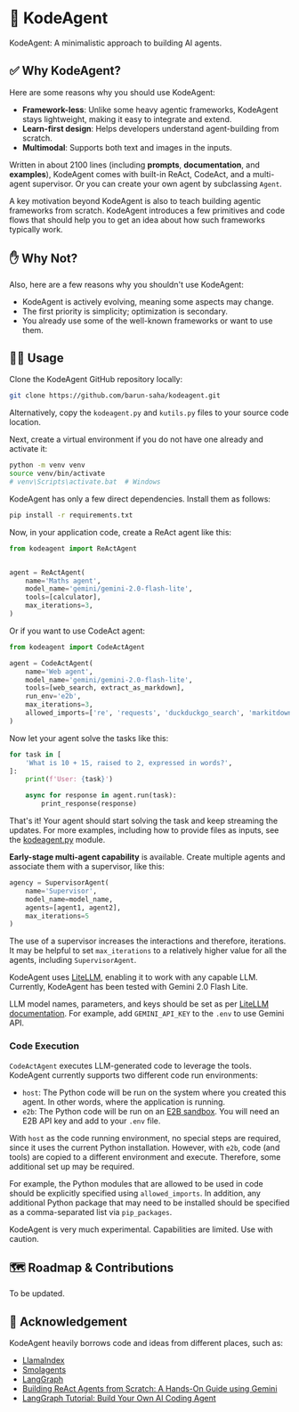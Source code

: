# 🤖 KodeAgent

KodeAgent: A minimalistic approach to building AI agents.


## ✅ Why KodeAgent?

Here are some reasons why you should use KodeAgent:

- **Framework-less**: Unlike some heavy agentic frameworks, KodeAgent stays lightweight, making it easy to integrate and extend.
- **Learn-first design**: Helps developers understand agent-building from scratch.
- **Multimodal**: Supports both text and images in the inputs. 

Written in about 2100 lines (including **prompts**, **documentation**, and **examples**), KodeAgent comes with built-in ReAct, CodeAct, and a multi-agent supervisor. Or you can create your own agent by subclassing `Agent`.

A key motivation beyond KodeAgent is also to teach building agentic frameworks from scratch. KodeAgent introduces a few primitives and code flows that should help you to get an idea about how such frameworks typically work. 


## ✋ Why Not?

Also, here are a few reasons why you shouldn't use KodeAgent:

- KodeAgent is actively evolving, meaning some aspects may change.
- The first priority is simplicity; optimization is secondary.
- You already use some of the well-known frameworks or want to use them.


## 👨‍💻 Usage

Clone the KodeAgent GitHub repository locally:
```bash
git clone https://github.com/barun-saha/kodeagent.git
```
Alternatively, copy the `kodeagent.py` and `kutils.py` files to your source code location.

Next, create a virtual environment if you do not have one already and activate it:
```bash
python -m venv venv
source venv/bin/activate
# venv\Scripts\activate.bat  # Windows
```

KodeAgent has only a few direct dependencies. Install them as follows:
```bash
pip install -r requirements.txt
```

Now, in your application code, create a ReAct agent like this:
```python
from kodeagent import ReActAgent


agent = ReActAgent(
    name='Maths agent',
    model_name='gemini/gemini-2.0-flash-lite',
    tools=[calculator],
    max_iterations=3,
)
```

Or if you want to use CodeAct agent:

```python
from kodeagent import CodeActAgent

agent = CodeActAgent(
    name='Web agent',
    model_name='gemini/gemini-2.0-flash-lite',
    tools=[web_search, extract_as_markdown],
    run_env='e2b',
    max_iterations=3,
    allowed_imports=['re', 'requests', 'duckduckgo_search', 'markitdown'],
)
```

Now let your agent solve the tasks like this:
```python
for task in [
    'What is 10 + 15, raised to 2, expressed in words?',
]:
    print(f'User: {task}')

    async for response in agent.run(task):
        print_response(response)
```

That's it! Your agent should start solving the task and keep streaming the updates. For more examples, including how to provide files as inputs, see the [kodeagent.py](kodeagent.py) module.

**Early-stage multi-agent capability** is available. Create multiple agents and associate them with a supervisor, like this:
```python
agency = SupervisorAgent(
    name='Supervisor',
    model_name=model_name,
    agents=[agent1, agent2],
    max_iterations=5
)
```

The use of a supervisor increases the interactions and therefore, iterations. It may be helpful to set `max_iterations` to a relatively higher value for all the agents, including `SupervisorAgent`.  

KodeAgent uses [LiteLLM](https://github.com/BerriAI/litellm), enabling it to work with any capable LLM. Currently, KodeAgent has been tested with Gemini 2.0 Flash Lite.

LLM model names, parameters, and keys should be set as per [LiteLLM documentation](https://docs.litellm.ai/docs/set_keys). For example, add `GEMINI_API_KEY` to the `.env` to use Gemini API.

### Code Execution

`CodeActAgent` executes LLM-generated code to leverage the tools. KodeAgent currently supports two different code run environments:
- `host`: The Python code will be run on the system where you created this agent. In other words, where the application is running.
- `e2b`:  The Python code will be run on an [E2B sandbox](https://e2b.dev/). You will need an E2B API key and add to your `.env` file.

With `host` as the code running environment, no special steps are required, since it uses the current Python installation. However, with `e2b`, code (and tools) are copied to a different environment and execute. Therefore, some additional set up may be required.

For example, the Python modules that are allowed to be used in code should be explicitly specified using `allowed_imports`. In addition, any additional Python package that may need to be installed should be specified as a comma-separated list via `pip_packages`.  

KodeAgent is very much experimental. Capabilities are limited. Use with caution.


## 🗺️ Roadmap & Contributions

To be updated.


## 🙏 Acknowledgement

KodeAgent heavily borrows code and ideas from different places, such as:
- [LlamaIndex](https://docs.llamaindex.ai/en/stable/examples/agent/react_agent/)
- [Smolagents](https://github.com/huggingface/smolagents/tree/main)
- [LangGraph](https://github.com/langchain-ai/langgraph)
- [Building ReAct Agents from Scratch: A Hands-On Guide using Gemini](https://medium.com/google-cloud/building-react-agents-from-scratch-a-hands-on-guide-using-gemini-ffe4621d90ae)
- [LangGraph Tutorial: Build Your Own AI Coding Agent](https://medium.com/@mariumaslam499/build-your-own-ai-coding-agent-with-langgraph-040644343e73)

